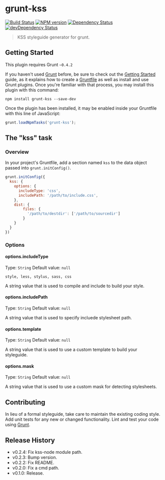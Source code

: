 # grunt-kss

[![Build Status](https://secure.travis-ci.org/t32k/grunt-kss.png?branch=master)](http://travis-ci.org/t32k/grunt-kss) 
[![NPM version](https://badge.fury.io/js/grunt-kss.png)](http://badge.fury.io/js/grunt-kss)
[![Dependency Status](https://david-dm.org/t32k/grunt-kss.png)](https://david-dm.org/t32k/grunt-kss)
[![devDependency Status](https://david-dm.org/t32k/grunt-kss/dev-status.png)](https://david-dm.org/t32k/grunt-kss#info=devDependencies)

> KSS styleguide generator for grunt.

## Getting Started
This plugin requires Grunt `~0.4.2`

If you haven't used [Grunt](http://gruntjs.com/) before, be sure to check out the [Getting Started](http://gruntjs.com/getting-started) guide, as it explains how to create a [Gruntfile](http://gruntjs.com/sample-gruntfile) as well as install and use Grunt plugins. Once you're familiar with that process, you may install this plugin with this command:

```shell
npm install grunt-kss --save-dev
```

Once the plugin has been installed, it may be enabled inside your Gruntfile with this line of JavaScript:

```js
grunt.loadNpmTasks('grunt-kss');
```

## The "kss" task

### Overview
In your project's Gruntfile, add a section named `kss` to the data object passed into `grunt.initConfig()`.

```js
grunt.initConfig({
  kss: {
    options: {
      includeType: 'css',
      includePath: '/path/to/include.css',
    },
    dist: {
	    files: {
	      '/path/to/destdir': ['/path/to/sourcedir']
	    }
  	}
  }
})
```

### Options

#### options.includeType
Type: `String`
Default value: `null`

`style, less, stylus, sass, css`

A string value that is used to compile and include to build your style.

#### options.includePath
Type: `String`
Default value: `null`

A string value that is used to specify incluede stylesheet path.

#### options.template
Type: `String`
Default value: `null`

A string value that is used to use a custom template to build your styleguide.

#### options.mask
Type: `String`
Default value: `null`

A string value that is used to use a custom mask for detecting stylesheets.


## Contributing
In lieu of a formal styleguide, take care to maintain the existing coding style. Add unit tests for any new or changed functionality. Lint and test your code using [Grunt](http://gruntjs.com/).

## Release History

+ v0.2.4: Fix kss-node module path.
+ v0.2.3: Bump version.
+ v0.2.2: Fix README.
+ v0.2.0: Fix a cmd path.
+ v0.1.0: Release.
